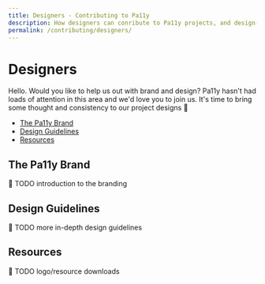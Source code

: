 ```yaml
---
title: Designers - Contributing to Pa11y
description: How designers can conribute to Pa11y projects, and design-specific guidelines.
permalink: /contributing/designers/
---
```



# Designers

Hello. Would you like to help us out with brand and design? Pa11y hasn't had loads of attention in this area and we'd love you to join us. It's time to bring some thought and consistency to our project designs :art:

  - [The Pa11y Brand](#the-pa11y-brand)
  - [Design Guidelines](#design-guidelines)
  - [Resources](#resources)


## The Pa11y Brand

:construction: TODO introduction to the branding


## Design Guidelines

:construction: TODO more in-depth design guidelines


## Resources

:construction: TODO logo/resource downloads
